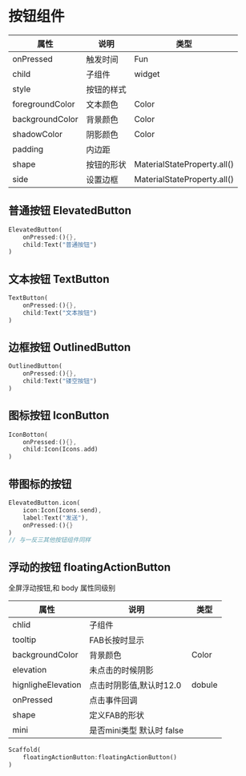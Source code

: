 # 按钮组件

| 属性            | 说明       | 类型                        |
| --------------- | ---------- | --------------------------- |
| onPressed       | 触发时间   | Fun                         |
| child           | 子组件     | widget                      |
| style           | 按钮的样式 |                             |
| foregroundColor | 文本颜色   | Color                       |
| backgroundColor | 背景颜色   | Color                       |
| shadowColor     | 阴影颜色   | Color                       |
| padding         | 内边距     |                             |
| shape           | 按钮的形状 | MaterialStateProperty.all() |
| side            | 设置边框   | MaterialStateProperty.all() |

## 普通按钮 ElevatedButton

```dart
ElevatedButton(
	onPressed:(){},
    child:Text("普通按钮")
)
```

## 文本按钮 TextButton

```dart
TextButton(
	onPressed:(){},
    child:Text("文本按钮")
)
```

## 边框按钮 OutlinedButton

```dart
OutlinedButton(
	onPressed:(){},
    child:Text("镂空按钮")
)
```

## 图标按钮 IconButton

```dart
IconBotton(
	onPressed:(){},
    child:Icon(Icons.add)
)
```

## 带图标的按钮

```dart
ElevatedButton.icon(
	icon:Icon(Icons.send),
    label:Text("发送"),
    onPressed:(){}
)
// 与一反三其他按钮组件同样
```



## 浮动的按钮 floatingActionButton

全屏浮动按钮,和 body 属性同级别

| 属性               | 说明                      | 类型   |
| ------------------ | ------------------------- | ------ |
| chlid              | 子组件                    |        |
| tooltip            | FAB长按时显示             |        |
| backgroundColor    | 背景颜色                  | Color  |
| elevation          | 未点击的时候阴影          |        |
| hignligheElevation | 点击时阴影值,默认时12.0   | dobule |
| onPressed          | 点击事件回调              |        |
| shape              | 定义FAB的形状             |        |
| mini               | 是否mini类型 默认时 false |        |



```dart
Scaffold(
	floatingActionButton:floatingActionButton()
)
```

